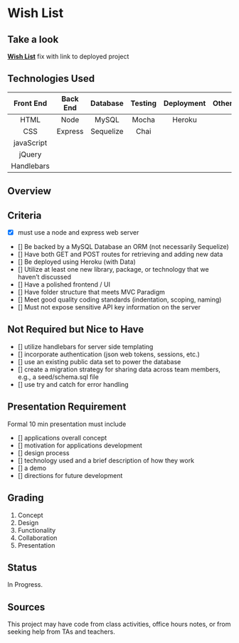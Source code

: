 # Wish List

## Take a look

**[Wish List](https://github.com/matthewheimark/project2)** fix with link to deployed project

## Technologies Used

| Front End  | Back End | Database  | Testing | Deployment | Other |
| :--------: | :------: | :-------: | :-----: | :--------: | :---: |
|    HTML    |   Node   |   MySQL   |  Mocha  |   Heroku   |
|    CSS     | Express  | Sequelize |  Chai   |
| javaScript |          |           |
|   jQuery   |          |           |
| Handlebars |          |           |

## Overview

## Criteria

- [x] must use a node and express web server
- [] Be backed by a MySQL Database an ORM (not necessarily Sequelize)
- [] Have both GET and POST routes for retrieving and adding new data
- [] Be deployed using Heroku (with Data)
- [] Utilize at least one new library, package, or technology that we haven’t discussed
- [] Have a polished frontend / UI
- [] Have folder structure that meets MVC Paradigm
- [] Meet good quality coding standards (indentation, scoping, naming)
- [] Must not expose sensitive API key information on the server

## Not Required but Nice to Have

- [] utilize handlebars for server side templating
- [] incorporate authentication (json web tokens, sessions, etc.)
- [] use an existing public data set to power the database
- [] create a migration strategy for sharing data across team members, e.g., a seed/schema.sql file
- [] use try and catch for error handling

## Presentation Requirement

Formal 10 min presentation must include

- [] applications overall concept
- [] motivation for applications development
- [] design process
- [] technology used and a brief description of how they work
- [] a demo
- [] directions for future development

## Grading

1. Concept
2. Design
3. Functionality
4. Collaboration
5. Presentation

## Status

In Progress.

## Sources

This project may have code from class activities, office hours notes, or from seeking help from TAs and teachers.
